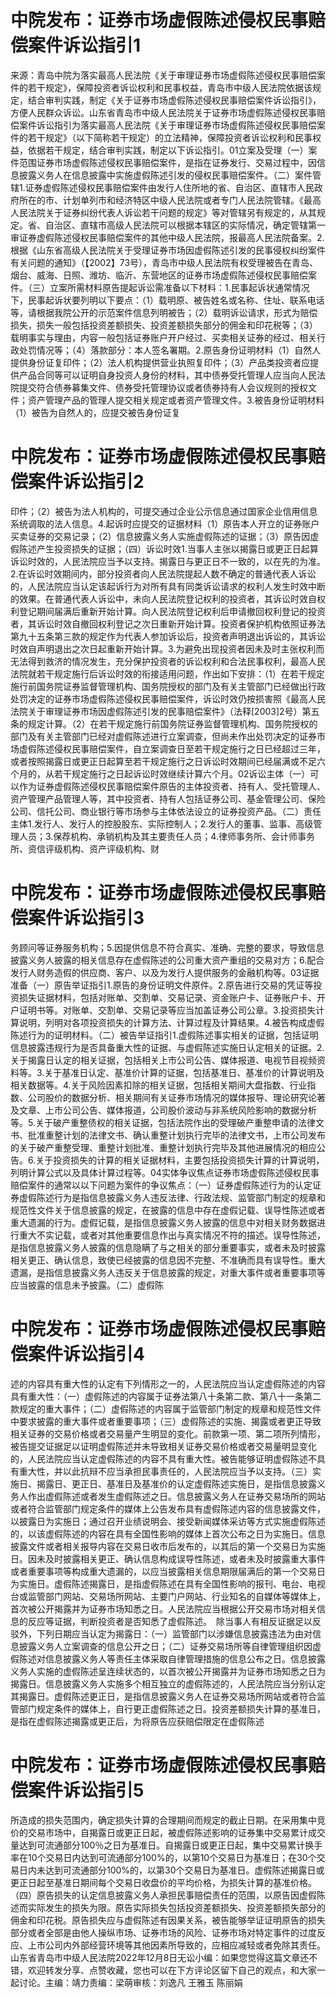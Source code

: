 # 中院发布：证券市场虚假陈述侵权民事赔偿案件诉讼指引1

来源：青岛中院为落实最高人民法院《关于审理证券市场虚假陈述侵权民事赔偿案件的若干规定》，保障投资者诉讼权利和民事权益，青岛市中级人民法院依据该规定，结合审判实践，制定《关于证券市场虚假陈述侵权民事赔偿案件诉讼指引》，方便人民群众诉讼。山东省青岛市中级人民法院关于证券市场虚假陈述侵权民事赔偿案件诉讼指引为落实最高人民法院《关于审理证券市场虚假陈述侵权民事赔偿案件的若干规定》（以下简称若干规定）的立法精神，保障投资者诉讼权利和民事权益，依据若干规定，结合审判实践，制定以下诉讼指引。01立案及受理（一）案件范围证券市场虚假陈述侵权民事赔偿案件，是指在证券发行、交易过程中，因信息披露义务人在信息披露中实施虚假陈述引发的侵权民事赔偿案件。（二）案件管辖1.证券虚假陈述侵权民事赔偿案件由发行人住所地的省、自治区、直辖市人民政府所在的市、计划单列市和经济特区中级人民法院或者专门人民法院管辖。《最高人民法院关于证券纠纷代表人诉讼若干问题的规定》等对管辖另有规定的，从其规定。省、自治区、直辖市高级人民法院可以根据本辖区的实际情况，确定管辖第一审证券虚假陈述侵权民事赔偿案件的其他中级人民法院，报最高人民法院备案。2.根据《山东省高级人民法院关于受理证券市场因虚假陈述引发的民事侵权纠纷案件有关问题的通知》（【2002】73号），青岛市中级人民法院有权受理被告在青岛、烟台、威海、日照、潍坊、临沂、东营地区的证券市场虚假陈述侵权民事赔偿案件。（三）立案所需材料原告提起诉讼需准备以下材料：1.民事起诉状通常情况下，民事起诉状要列明以下要点：（1）载明原、被告姓名或名称、住址、联系电话等，请根据我院公开的示范案件信息列明被告；（2）载明诉讼请求，形式为赔偿损失，损失一般包括投资差额损失、投资差额损失部分的佣金和印花税等；（3）载明事实与理由，内容一般包括证券账户开户经过、买卖相关证券的经过、相关行政处罚情况等；（4）落款部分：本人签名署期。2.原告身份证明材料（1）自然人提供身份证复印件；（2）法人机构提供营业执照复印件；（3）产品类投资者应提供产品合同等可以证明自身投资人身份的材料，其中债券受托管理人应当向人民法院提交符合债券募集文件、债券受托管理协议或者债券持有人会议规则的授权文件；资产管理产品的管理人提交相关规定或者资产管理文件。3.被告身份证明材料（1）被告为自然人的，应提交被告身份证复

# 中院发布：证券市场虚假陈述侵权民事赔偿案件诉讼指引2

印件；（2）被告为法人机构的，可提交通过企业公示信息通过国家企业信用信息系统调取的法人信息。4.起诉时应提交的证据材料（1）原告本人开立的证券账户买卖证券的交易记录；（2）信息披露义务人实施虚假陈述的证据；（3）原告因虚假陈述产生投资损失的证据；（四）诉讼时效1.当事人主张以揭露日或更正日起算诉讼时效的，人民法院应当予以支持。揭露日与更正日不一致的，以在先的为准。2.在诉讼时效期间内，部分投资者向人民法院提起人数不确定的普通代表人诉讼的，人民法院应当认定该起诉行为对所有具有同类诉讼请求的权利人发生时效中断的效果。在普通代表人诉讼中，未向人民法院登记权利的投资者，其诉讼时效自权利登记期间届满后重新开始计算。向人民法院登记权利后申请撤回权利登记的投资者，其诉讼时效自撤回权利登记之次日重新开始计算。投资者保护机构依照证券法第九十五条第三款的规定作为代表人参加诉讼后，投资者声明退出诉讼的，其诉讼时效自声明退出之次日起重新开始计算。3.为避免出现投资者因未及时主张权利而无法得到救济的情况发生，充分保护投资者的诉讼权利和合法民事权利，最高人民法院就若干规定施行后诉讼时效的衔接适用问题，作出如下安排：（1）在若干规定施行前国务院证券监督管理机构、国务院授权的部门及有关主管部门已经做出行政处罚决定的证券市场虚假陈述侵权民事赔偿案件，诉讼时效仍按损害照《最高人民法院关于审理证券市场因虚假陈述引发的民事赔偿案件》（法释[2003]2号）第五条的规定计算。（2）在若干规定施行前国务院证券监督管理机构、国务院授权的部门及有关主管部门已经对虚假陈述进行立案调查，但尚未作出处罚决定的证券市场虚假陈述侵权民事赔偿案件，自立案调查日至若干规定施行之日已经超过三年，或者按照揭露日或更正日起算至若干规定施行之日诉讼时效期间已经届满或不足六个月的，从若干规定施行之日起诉讼时效继续计算六个月。02诉讼主体（一）可以作为证券虚假陈述侵权民事赔偿案件原告的主体投资者、持有人、受托管理人、资产管理产品管理人等，其中投资者、持有人包括证券公司、基金管理公司、保险公司、信托公司、商业银行等市场参与主体依法设立的证券投资产品。（二）责任主体1.发行人、发行人的控股股东、实际控制人；2.发行人的董事、监事、高级管理人员；3.保荐机构、承销机构及其主要责任人员；4.律师事务所、会计师事务所、资信评级机构、资产评级机构、财

# 中院发布：证券市场虚假陈述侵权民事赔偿案件诉讼指引3

务顾问等证券服务机构；5.因提供信息不符合真实、准确、完整的要求，导致信息披露义务人披露的相关信息存在虚假陈述的公司重大资产重组的交易对方；6.配合发行人财务造假的供应商、客户、以及为发行人提供服务的金融机构等。03证据准备（一）原告举证指引1.原告的身份证明文件原件。2.原告进行交易的凭证等投资损失证据材料，包括对账单、交割单、交易记录、资金账户卡、证券账户卡、开户证明书等。对账单、交割单、交易记录等应当加盖证券公司公章。3.投资损失计算说明，列明对各项投资损失的计算方法、计算过程及计算结果。4.被告构成虚假陈述行为的证明材料。（二）被告举证指引1.虚假陈述事实相关的证据，包括证明信息披露违规行为是否具备重大性的证据、与虚假陈述实施日认定相关的证据。2.关于揭露日认定的相关证据，包括相关上市公司公告、媒体报道、电视节目视频资料等。3.关于基准日认定、基准价计算的证据，包括基准日、基准价的计算说明及相关数据等。4.关于风险因素扣除的相关证据，包括相关期间大盘指数、行业指数、公司股价的数据分析、相关期间有关证券市场情况的媒体报导、理论研究论著及文章、上市公司公告、媒体报道，公司股价波动与非系统风险影响的数据分析等。5.关于破产重整债权的相关证据，包括法院作出的受理破产重整申请的法律文书、批准重整计划的法律文书、确认重整计划执行完毕的法律文书，上市公司发布的关于破产重整受理、重整计划批准、重整计划执行完毕及其他进展情况的相应公告。6.关于投资损失的计算的相关证据材料，主要包括投资损失计算的计算说明，列明计算公式以及具体计算过程等。04实体争议焦点证券市场虚假陈述侵权民事赔偿案件的通常以以下问题为案件的争议焦点：（一）证券虚假陈述行为的认定证券虚假陈述行为是指信息披露义务人违反法律、行政法规、监管部门制定的规章和规范性文件关于信息披露的规定，在披露的信息中存在虚假记载、误导性陈述或者重大遗漏的行为。虚假记载，是指信息披露义务人披露的信息中对相关财务数据进行重大不实记载，或者对其他重要信息作出与真实情况不符的描述。误导性陈述，是指信息披露义务人披露的信息隐瞒了与之相关的部分重要事实，或者未及时披露相关更正、确认信息，致使已经披露的信息因不完整、不准确而具有误导性。重大遗漏，是指信息披露义务人违反关于信息披露的规定，对重大事件或者重要事项等应当披露的信息未予披露。（二）虚假陈

# 中院发布：证券市场虚假陈述侵权民事赔偿案件诉讼指引4

述的内容具有重大性的认定有下列情形之一的，人民法院应当认定虚假陈述的内容具有重大性：（一）虚假陈述的内容属于证券法第八十条第二款、第八十一条第二款规定的重大事件；（二）虚假陈述的内容属于监管部门制定的规章和规范性文件中要求披露的重大事件或者重要事项；（三）虚假陈述的实施、揭露或者更正导致相关证券的交易价格或者交易量产生明显的变化。前款第一项、第二项所列情形，被告提交证据足以证明虚假陈述并未导致相关证券交易价格或者交易量明显变化的，人民法院应当认定虚假陈述的内容不具有重大性。被告能够证明虚假陈述不具有重大性，并以此抗辩不应当承担民事责任的，人民法院应当予以支持。（三）实施日、揭露日、更正日、基准日及基准价的认定虚假陈述实施日，是指信息披露义务人作出虚假陈述或者发生虚假陈述之日。信息披露义务人在证券交易场所的网站或者符合监管部门规定条件的媒体上公告发布具有虚假陈述内容的信息披露文件，以披露日为实施日；通过召开业绩说明会、接受新闻媒体采访等方式实施虚假陈述的，以该虚假陈述的内容在具有全国性影响的媒体上首次公布之日为实施日。信息披露文件或者相关报导内容在交易日收市后发布的，以其后的第一个交易日为实施日。因未及时披露相关更正、确认信息构成误导性陈述，或者未及时披露重大事件或者重要事项等构成重大遗漏的，以应当披露相关信息期限届满后的第一个交易日为实施日。虚假陈述揭露日，是指虚假陈述在具有全国性影响的报刊、电台、电视台或监管部门网站、交易场所网站、主要门户网站、行业知名的自媒体等媒体上，首次被公开揭露并为证券市场知悉之日。人民法院应当根据公开交易市场对相关信息的反应等证据，判断投资者是否知悉了虚假陈述。　除当事人有相反证据足以反驳外，下列日期应当认定为揭露日：（一）监管部门以涉嫌信息披露违法为由对信息披露义务人立案调查的信息公开之日；（二）证券交易场所等自律管理组织因虚假陈述对信息披露义务人等责任主体采取自律管理措施的信息公布之日。信息披露义务人实施的虚假陈述呈连续状态的，以首次被公开揭露并为证券市场知悉之日为揭露日。信息披露义务人实施多个相互独立的虚假陈述的，人民法院应当分别认定其揭露日。虚假陈述更正日，是指信息披露义务人在证券交易场所网站或者符合监管部门规定条件的媒体上，自行更正虚假陈述之日。投资差额损失计算的基准日，是指在虚假陈述揭露或更正后，为将原告应获赔偿限定在虚假陈述

# 中院发布：证券市场虚假陈述侵权民事赔偿案件诉讼指引5

所造成的损失范围内，确定损失计算的合理期间而规定的截止日期。在采用集中竞价的交易市场中，自揭露日或更正日起，被虚假陈述影响的证券集中交易累计成交量达到可流通部分100％之日为基准日。自揭露日或更正日起，集中交易累计换手率在10个交易日内达到可流通部分100%的，以第10个交易日为基准日；在30个交易日内未达到可流通部分100%的，以第30个交易日为基准日。虚假陈述揭露日或更正日起至基准日期间每个交易日收盘价的平均价格，为损失计算的基准价格。（四）原告损失的认定信息披露义务人承担民事赔偿责任的范围，以原告因虚假陈述而实际发生的损失为限。原告实际损失包括投资差额损失、投资差额损失部分的佣金和印花税。原告损失应与虚假陈述有因果关系，被告能够举证证明原告的损失部分或者全部是由他人操纵市场、证券市场的风险、证券市场对特定事件的过度反应、上市公司内外部经营环境等其他因素所导致的，应相应减轻或者免除其责任。山东省青岛市中级人民法院2022年12月8日无讼小编：如果您觉得这篇文章还不错，欢迎转发分享、点赞收藏，您也可以在下方评论区留下自己的观点，和大家一起讨论。主编：靖力责编：梁萌审核：刘逸凡 王雅玉 陈丽娟


